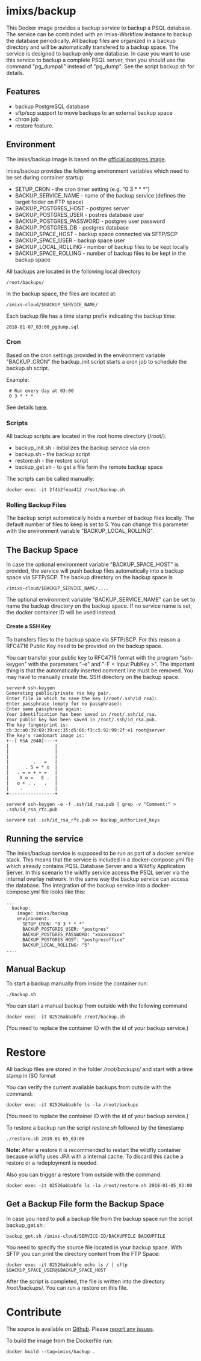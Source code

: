 # imixs/backup

This Docker image provides a backup service to backup a PSQL database. The service can be combinded with an Imixs-Workflow instance to backup the database periodically. 
All backup files are organized in a backup directory and will be automatically transfered to a backup space. 
The service is designed to backup only one database. In case you want to use this service to backup a complete PSQL server, than you should use the command "pg\_dumpall" instead of "pg\_dump". See the script backup.sh for details. 


## Features
* backup PostgreSQL database
* sftp/scp support to move backups to an external backup space
* chron job
* restore feature.

## Environment
The imixs/backup image is based on the [official postgres image](https://hub.docker.com/_/postgres/).

imixs/backup provides the following environment variables which need to be set during container startup:

* SETUP\_CRON - the cron timer setting (e.g. "0 3 * * *")
* BACKUP\_SERVICE\_NAME - name of the backup service (defines the target folder on FTP space)
* BACKUP\_POSTGRES\_HOST - postgres server
* BACKUP\_POSTGRES\_USER - postres database user
* BACKUP\_POSTGRES\_PASSWORD - postgres user password
* BACKUP\_POSTGRES\_DB - postgres database 
* BACKUP\_SPACE\_HOST - backup space connected via SFTP/SCP 
* BACKUP\_SPACE\_USER - backup space user 
* BACKUP\_LOCAL\_ROLLING - number of backup files to be kept locally
* BACKUP\_SPACE\_ROLLING - number of backup files to be kept in the backup space


All backups are located in the following local directory 

	/root/backups/

In the backup space, the files are located at:

	/imixs-cloud/$BACKUP_SERVICE_NAME/
	
Each backup file has a time stamp prefix indicating the backup time:

	2018-01-07_03:00_pgdump.sql
 


### Cron
Based on the cron settings provided in the environment variable "BACKUP\_CRON" the backup\_init script starts a cron job to schedule the backup.sh script.

Example:

     # Run every day at 03:00
     0 3 * * *   

See details [here](https://wiki.ubuntuusers.de/Cron/).

### Scripts
All backup scripts are located in the root home directory (/root/). 

 * backup_init.sh - initializes the backup service via cron
 * backup.sh - the backup script
 * restore.sh - the restore script
 * backup_get.sh - to get a file form the remote backup space

The scripts can be called manually:

    docker exec -it 2f4b2feaa412 /root/backup.sh

### Rolling Backup Files

The backup script automatically holds a number of backup files locally. The default number of files to keep is set to 5. You can change this parameter with the environment variable "BACKUP\_LOCAL\_ROLLING".



## The Backup Space
In case the optional environment variable "BACKUP\_SPACE\_HOST" is provided, the service will push backup files automatically into a backup space via SFTP/SCP.
The backup directory on the backup space is

    /imixs-cloud/$BACKUP_SERVICE_NAME/....
    
The optional environment variable  "BACKUP\_SERVICE\_NAME" can be set to name the backup directory on the backup space. If no service name is set, the docker container ID will be used instead.  

#### Create a SSH Key

To transfers files to the backup space via SFTP/SCP. For this reason a RFC4716 Public Key need to be provided on the backup space. 

You can transfer your public key to RFC4716 format with the program "ssh-keygen" with the parameters "-e" and "-F < Input PubKey >". The important thing is that the automatically inserted comment line must be removed. You may have to manually create the. SSH directory on the backup space.


	server# ssh-keygen
	Generating public/private rsa key pair.
	Enter file in which to save the key (/root/.ssh/id_rsa):
	Enter passphrase (empty for no passphrase):
	Enter same passphrase again:
	Your identification has been saved in /root/.ssh/id_rsa.
	Your public key has been saved in /root/.ssh/id_rsa.pub.
	The key fingerprint is:
	cb:3c:a0:39:69:39:ec:35:d5:66:f3:c5:92:99:2f:e1 root@server
	The key's randomart image is:
	+--[ RSA 2048]----+
	|                 |
	|                 |
	|                 |
	|         .   =   |
	|      . S = * o  |
	|   . = = + + =   |
	|    X o =   E .  |
	|   o + . .   .   |
	|    .            |
	+-----------------+
	
	server# ssh-keygen -e -f .ssh/id_rsa.pub | grep -v "Comment:" > .ssh/id_rsa_rfc.pub
	
	server# cat .ssh/id_rsa_rfc.pub >> backup_authorized_keys



## Running the service

The imixs/backup service is supposed to be run as part of a docker service stack. This means that the service is included in a docker-compose.yml file which already contains PQSL Database Server and a Wildfly Application Server. 
In this scenario the wildfly service access the PSQL server via the internal overlay network. In the same way the backup service can access the database. The integration of the backup service into a docker-compose.yml file looks like this:

	...
	  backup:
	    image: imixs/backup
	    environment:
	      SETUP_CRON: "0 3 * * *"
	      BACKUP_POSTGRES_USER: "postgres"
	      BACKUP_POSTGRES_PASSWORD: "xxxxxxxxxx"
	      BACKUP_POSTGRES_HOST: "postgresoffice"
	      BACKUP_LOCAL_ROLLING: "5"
	....


## Manual Backup

To start a backup manually from inside the container run:

	./backup.sh

You can start a manual backup from outside with the following command

	docker exec -it 82526abbabfe /root/backup.sh

(You need to replace the container ID with the id of your backup service.)

# Restore

All backup files are stored in the folder _/root/backups/_ and start with a time stamp in ISO format

You can verify the current available backups from outside with the command:

	docker exec -it 82526abbabfe ls -la /root/backups

(You need to replace the container ID with the id of your backup service.)

To restore a backup run the script _restore.sh_ followed by the timestamp

	./restore.sh 2018-01-05_03:00
	

**Note:** After a restore it is recommended to restart the wildfly container because wildfly uses JPA with a internal cache. To discard this cache a restore or a redeployment is needed. 


Also you can trigger a restore from outside with the command:

	docker exec -it 82526abbabfe ls -la /root/restore.sh 2018-01-05_03:00
	
## Get a Backup File form the Backup Space

In case you need to pull a backup file from the backup space run the script backup_get.sh :

	backup_get.sh /imixs-cloud/SERVICE-ID/BACKUPFILE BACKUPFILE

You need to specify the source file located in your backup space. With SFTP you can print the directory content from the FTP Space:

	docker exec -it 82526abbabfe echo ls / | sftp $BACKUP_SPACE_USER@$BACKUP_SPACE_HOST



After the script is completed, the file is written into the directory /root/backups/. 
You can run a restore on this file.

     
     
# Contribute
The source is available on [Github](https://github.com/imixs/imixs-docker). Please [report any issues](https://github.com/imixs/imixs-docker/issues).

To build the image from the Dockerfile run: 

    docker build --tag=imixs/backup .
 